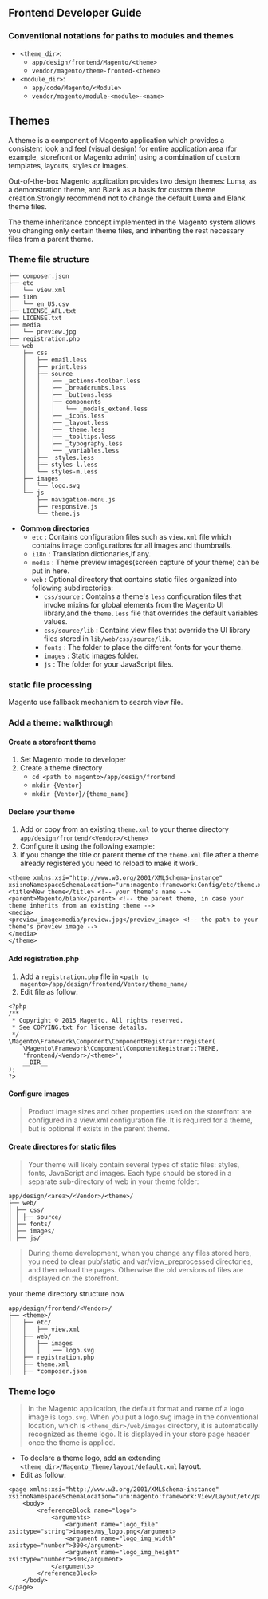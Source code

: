 ## Frontend Developer Guide
### Conventional notations for paths to modules and themes
* `<theme_dir>`:
    * `app/design/frontend/Magento/<theme>`
    * `vendor/magento/theme-fronted-<theme>`
* `<module_dir>`:
    * `app/code/Magento/<Module>`
    * `vendor/magento/module-<module>-<name>`

## Themes
A theme is a component of Magento application which provides a consistent look and feel (visual design) for entire application area (for example, storefront or Magento admin) using a combination of custom templates, layouts, styles or images.

Out-of-the-box Magento application provides two design themes: Luma, as a demonstration theme, and Blank as a basis for custom theme creation.Strongly recommend not to change the default Luma and Blank theme files.

The theme inheritance concept implemented in the Magento system allows you changing only certain theme files, and inheriting the rest necessary files from a parent theme.
### Theme file structure
```
├── composer.json
├── etc
│   └── view.xml
├── i18n
│   └── en_US.csv
├── LICENSE_AFL.txt
├── LICENSE.txt
├── media
│   └── preview.jpg
├── registration.php
└── web
    ├── css
    │   ├── email.less
    │   ├── print.less
    │   ├── source
    │   │   ├── _actions-toolbar.less
    │   │   ├── _breadcrumbs.less
    │   │   ├── _buttons.less
    │   │   ├── components
    │   │   │   └── _modals_extend.less
    │   │   ├── _icons.less
    │   │   ├── _layout.less
    │   │   ├── _theme.less
    │   │   ├── _tooltips.less
    │   │   ├── _typography.less
    │   │   └── _variables.less
    │   ├── _styles.less
    │   ├── styles-l.less
    │   └── styles-m.less
    ├── images
    │   └── logo.svg
    └── js
        ├── navigation-menu.js
        ├── responsive.js
        └── theme.js
```

* **Common directories**
	* `etc` : Contains configuration files such as `view.xml` file which contains image configurations for all images and thumbnails.
	* `i18n` : Translation dictionaries,if any.
	* `media` : Theme preview images(screen capture of your theme) can be put in here.
	* `web` : Optional directory that contains static files organized into following subdirectories:
		* `css/source` : Contains a theme's `less` configuration files that invoke mixins for global elements from the Magento UI library,and the `theme.less` file that overrides the default variables values.
		* `css/source/lib` : Contains view files that override the UI library files stored in `lib/web/css/source/lib`.
		* `fonts` : The folder to place the different fonts for your theme.
		* `images` : Static images folder.
		* `js` : The folder for your JavaScript files.


### static file processing
Magento use fallback mechanism to search view file.

### Add a theme: walkthrough
#### Create a storefront theme
1. Set Magento mode to developer
2. Create a theme directory
    * `cd <path to magento>/app/design/frontend`
    * `mkdir {Ventor}`
    * `mkdir {Ventor}/{theme_name}`
#### Declare your theme
1. Add or copy from an existing `theme.xml` to your theme directory `app/design/frontend/<Vendor>/<theme>`
2. Configure it using the following example:
3. if you change the title or parent theme of the `theme.xml` file after a theme already registered you need to reload to make it work.

```
<theme xmlns:xsi="http://www.w3.org/2001/XMLSchema-instance" xsi:noNamespaceSchemaLocation="urn:magento:framework:Config/etc/theme.xsd">
<title>New theme</title> <!-- your theme's name -->
<parent>Magento/blank</parent> <!-- the parent theme, in case your theme inherits from an existing theme -->
<media>
<preview_image>media/preview.jpg</preview_image> <!-- the path to your theme's preview image -->
</media>
</theme>
```

#### Add registration.php
1. Add a `registration.php` file in `<path to magento>/app/design/frontend/Ventor/theme_name/`
2. Edit file as follow:

```
<?php
/**
 * Copyright © 2015 Magento. All rights reserved.
 * See COPYING.txt for license details.
 */
\Magento\Framework\Component\ComponentRegistrar::register(
    \Magento\Framework\Component\ComponentRegistrar::THEME,
    'frontend/<Vendor>/<theme>',
    __DIR__
);
?>
```
#### Configure images
> Product image sizes and other properties used on the storefront are configured in a view.xml configuration file. It is required for a theme, but is optional if exists in the parent theme.

#### Create directores for static files
> Your theme will likely contain several types of static files: styles, fonts, JavaScript and images. Each type should be stored in a separate sub-directory of web in your theme folder:

```
app/design/<area>/<Vendor>/<theme>/
├── web/
│ ├── css/
│ │ ├── source/ 
│ ├── fonts/
│ ├── images/
│ ├── js/
```

> During theme development, when you change any files stored here, you need to clear pub/static and var/view_preprocessed directories, and then reload the pages. Otherwise the old versions of files are displayed on the storefront.

your theme directory structure now

```
app/design/frontend/<Vendor>/
├── <theme>/
│   ├── etc/
│   │   ├── view.xml
│   ├── web/
│   │   ├── images
│   │   │   ├── logo.svg
│   ├── registration.php
│   ├── theme.xml
│   ├── *composer.json
```

### Theme logo
> In the Magento application, the default format and name of a logo image is `logo.svg`. When you put a logo.svg image in the conventional location, which is `<theme_dir>/web/images` directory, it is automatically recognized as theme logo. It is displayed in your store page header once the theme is applied.

* To declare a theme logo, add an extending `<theme_dir>/Magento_Theme/layout/default.xml` layout.
* Edit as follow:

```
<page xmlns:xsi="http://www.w3.org/2001/XMLSchema-instance" xsi:noNamespaceSchemaLocation="urn:magento:framework:View/Layout/etc/page_configuration.xsd">
    <body>
        <referenceBlock name="logo">
            <arguments>
                <argument name="logo_file" xsi:type="string">images/my_logo.png</argument>
                <argument name="logo_img_width" xsi:type="number">300</argument> 
                <argument name="logo_img_height" xsi:type="number">300</argument>
            </arguments>
        </referenceBlock>
    </body>
</page>
```

